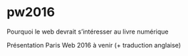 # pw2016
Pourquoi le web devrait s’intéresser au livre numérique

Présentation Paris Web 2016 à venir (+ traduction anglaise)

